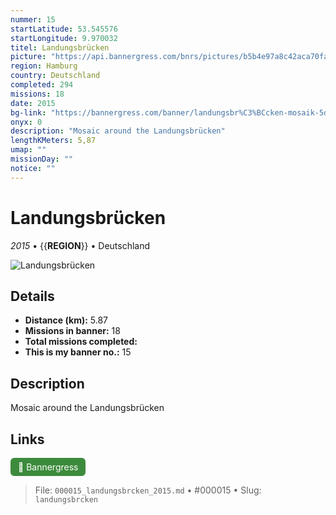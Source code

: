 ```yaml
---
nummer: 15
startLatitude: 53.545576
startLongitude: 9.970032
titel: Landungsbrücken
picture: "https://api.bannergress.com/bnrs/pictures/b5b4e97a8c42aca70facc47acb35a5ca"
region: Hamburg
country: Deutschland
completed: 294
missions: 18
date: 2015
bg-link: "https://bannergress.com/banner/landungsbr%C3%BCcken-mosaik-5dad"
onyx: 0
description: "Mosaic around the Landungsbrücken"
lengthKMeters: 5,87
umap: ""
missionDay: ""
notice: ""
---
```

# Landungsbrücken

*2015* • {{__REGION__}} • Deutschland

![Landungsbrücken](https://api.bannergress.com/bnrs/pictures/b5b4e97a8c42aca70facc47acb35a5ca)



## Details
- **Distance (km):** 5.87
- **Missions in banner:** 18
- **Total missions completed:** 
- **This is my banner no.:** 15



## Description
Mosaic around the Landungsbrücken



## Links
<a href="https://bannergress.com/banner/landungsbr%C3%BCcken-mosaik-5dad" target="_blank" style="display:inline-block;margin-right:8px;padding:6px 12px;background:#3c8b3c;color:#fff;text-decoration:none;border-radius:6px;">🔗 Bannergress</a>



> File: `000015_landungsbrcken_2015.md` • #000015 • Slug: `landungsbrcken`

